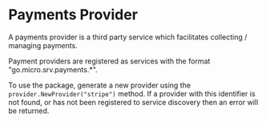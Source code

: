 # Payments Provider

A payments provider is a third party service which facilitates collecting / managing payments.

Payment providers are registered as services with the format "go.micro.srv.payments.*".

To use the package, generate a new provider using the `provider.NewProvider("stripe")` method. If a provider with this identifier is not found, or has not been registered to service discovery then an error will be returned.
